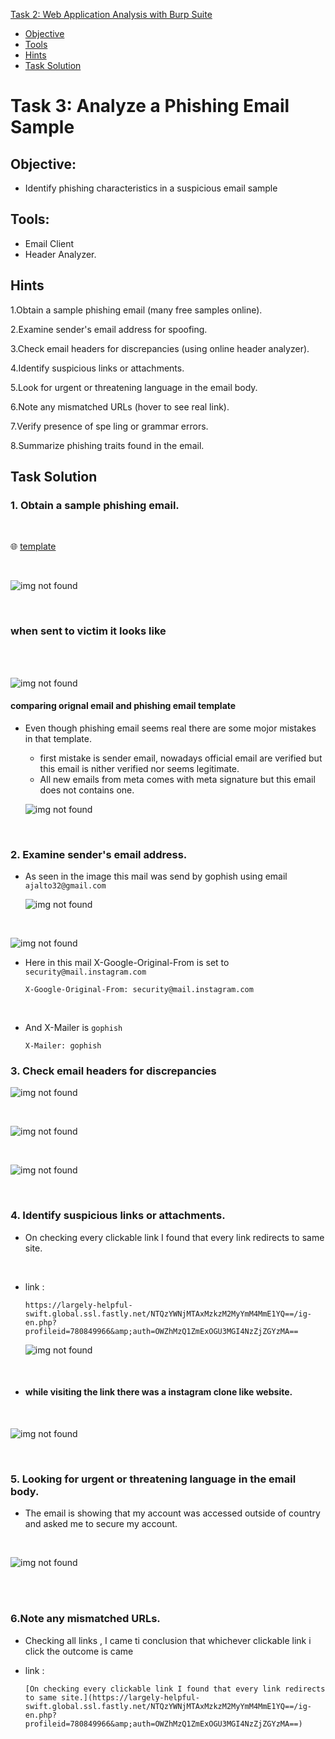 [Task 2: Web Application Analysis with Burp Suite](#task-2-web-application-analysis-with-burp-suite)
- [Objective](#objective)
- [Tools](#tools)
- [Hints](#hints)
- [Task Solution](#task-solution)


# Task 3: Analyze a Phishing Email Sample

## Objective: 
-  Identify phishing characteristics in a suspicious email sample

  ## Tools:
- Email Client
- Header Analyzer.

## Hints

1.Obtain a sample phishing email (many free samples online).

2.Examine sender's email address for spoofing.

3.Check email headers for discrepancies (using online header analyzer).

4.Identify suspicious links or attachments.

5.Look for urgent or threatening language in the email body.

6.Note any mismatched URLs (hover to see real link).

7.Verify presence of spe ling or grammar errors.

8.Summarize phishing traits found in the email.

## Task Solution

### 1. Obtain a sample phishing email.
<br>

 🌐 [template](https://th3nobody.github.io/cybersecurity/task-3/assets/templats.html) 
 
 <br>

![img not found](assets/template-sample.png)

<br>

### when sent to victim it looks like
  
  <br><br>
  
  ![img not found](assets/mail-sample.png) 



  #### comparing orignal email and phishing email template


- Even though phishing email seems real there are some mojor mistakes in that template.
  - first mistake is sender email, nowadays official email are verified but this email is nither verified nor seems legitimate.
  - All new emails from meta comes with meta signature but this email does not contains one.
  

  ![img not found](assets/compare.png) 
  
  
  
  <br>

### 2. Examine sender's email address.

- As seen in the image this mail was send by gophish using email `ajalto32@gmail.com`

   ![img not found](assets/header.png)
  
<br>

  ![img not found](assets/origin.png)

- Here in this mail X-Google-Original-From is set to  `security@mail.instagram.com`
  

      X-Google-Original-From: security@mail.instagram.com

  <br>

- And X-Mailer is `gophish`


      X-Mailer: gophish
  

### 3. Check email headers for discrepancies

 ![img not found](assets/del-info.png)

 <br>

 ![img not found](assets/relay-info.png)

<br>


   ![img not found](assets/analysis.png)

 <br>


### 4. Identify suspicious links or attachments.

- On checking every clickable link I found that every link redirects to same site.


<br> 
  
- link :

      https://largely-helpful-swift.global.ssl.fastly.net/NTQzYWNjMTAxMzkzM2MyYmM4MmE1YQ==/ig-en.php?profileid=780849966&amp;auth=OWZhMzQ1ZmExOGU3MGI4NzZjZGYzMA==

   ![img not found](assets/email-link.png)

  <br>

- #### while visiting the link there was a instagram clone like website.

  <br>

 ![img not found](assets/link.png)  

 <br>


 ### 5. Looking for urgent or threatening language in the email body.

 - The email is showing that my account was accessed outside of country and asked me to secure my account.
   

    <br>

 ![img not found](assets/urg.png)  

 <br><br>

 ### 6.Note any mismatched URLs.

- Checking all links , I came ti conclusion that whichever clickable link i click the outcome is came

- link :

      [On checking every clickable link I found that every link redirects to same site.](https://largely-helpful-swift.global.ssl.fastly.net/NTQzYWNjMTAxMzkzM2MyYmM4MmE1YQ==/ig-en.php?profileid=780849966&amp;auth=OWZhMzQ1ZmExOGU3MGI4NzZjZGYzMA==)


  

  
   
 

